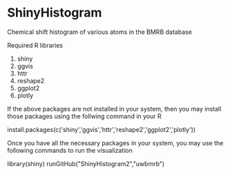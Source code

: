 # ShinyHistogram
Chemical shift histogram of various atoms in the BMRB database

Required R libraries

1. shiny
2. ggvis
3. httr
4. reshape2
5. ggplot2
6. plotly

If the above packages are not installed in your system, then you may install those packages using the follwing command in your R

install.packages(c('shiny','ggvis','httr','reshape2','ggplot2','plotly'))

Once you have all the necessary packages in your system, you may use the following commands to run the visualization

library(shiny)
runGitHub("ShinyHistogram2","uwbmrb")

